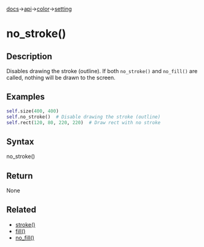 [docs](/docs/)→[api](/docs/api)→[color](/docs/api/color/)→[setting](/docs/api/setting/)

# no_stroke()

## Description

Disables drawing the stroke (outline). If both `no_stroke()` and `no_fill()` are called, nothing will be drawn to the screen.

## Examples

```py
self.size(400, 400)
self.no_stroke()  # Disable drawing the stroke (outline)
self.rect(120, 80, 220, 220)  # Draw rect with no stroke
```

## Syntax

no_stroke()

## Return

None

## Related

- [stroke()](/docs/api/color/setting/stroke_.md)
- [fill()](/docs/api/color/setting/fill_.md)
- [no_fill()](/docs/api/color/setting/no_fill_.md)